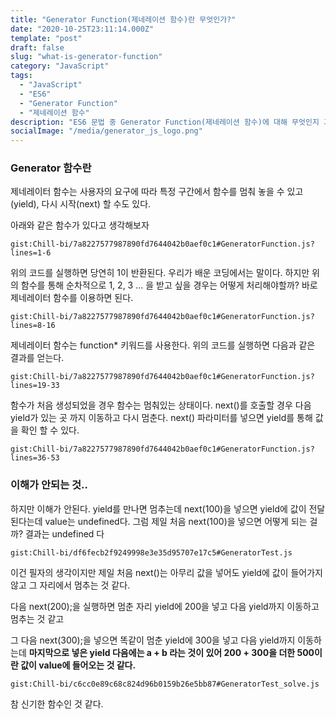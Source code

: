 ```yaml
---
title: "Generator Function(제네레이션 함수)란 무엇인가?"
date: "2020-10-25T23:11:14.000Z"
template: "post"
draft: false
slug: "what-is-generator-function"
category: "JavaScript"
tags:
  - "JavaScript"
  - "ES6"
  - "Generator Function"
  - "제네레이션 함수"
description: "ES6 문법 중 Generator Function(제네레이션 함수)에 대해 무엇인지 그리고 사용법을 알아보자"
socialImage: "/media/generator_js_logo.png"
---
```


### Generator 함수란
제네레이터 함수는 사용자의 요구에 따라 특정 구간에서 함수를 멈춰 놓을 수 있고(yield), 다시 시작(next) 할 수도 있다.

아래와 같은 함수가 있다고 생각해보자

`gist:Chill-bi/7a8227577987890fd7644042b0aef0c1#GeneratorFunction.js?lines=1-6`

위의 코드를 실행하면 당연히 1이 반환된다. 우리가 배운 코딩에서는 말이다. 하지만 위의 함수를 통해 순차적으로 1, 2, 3 ... 을 받고 싶을 경우는 어떻게 처리해야할까? 바로 제네레이터 함수를 이용하면 된다.

`gist:Chill-bi/7a8227577987890fd7644042b0aef0c1#GeneratorFunction.js?lines=8-16`

제네레이터 함수는 function* 키워드를 사용한다. 위의 코드를 실행하면 다음과 같은 결과를 얻는다.

`gist:Chill-bi/7a8227577987890fd7644042b0aef0c1#GeneratorFunction.js?lines=19-33`

함수가 처음 생성되었을 경우 함수는 멈춰있는 상태이다. next()를 호출할 경우 다음 yield가 있는 곳 까지 이동하고 다시 멈춘다. next() 파라미터를 넣으면 yield를 통해 값을 확인 할 수 있다.

`gist:Chill-bi/7a8227577987890fd7644042b0aef0c1#GeneratorFunction.js?lines=36-53`

### 이해가 안되는 것..
하지만 이해가 안된다. yield를 만나면 멈추는데 next(100)을 넣으면 yield에 값이 전달된다는데 value는 undefined다. 그럼 제일 처음 next(100)을 넣으면 어떻게 되는 걸까? 결과는 undefined 다

`gist:Chill-bi/df6fecb2f9249998e3e35d95707e17c5#GeneratorTest.js`

이건 필자의 생각이지만 제일 처음 next()는 아무리 값을 넣어도 yield에 값이 들어가지 않고 그 자리에서 멈추는 것 같다.

다음 next(200);을 실행하면 멈춘 자리 yield에 200을 넣고 다음 yield까지 이동하고 멈추는 것 같고

그 다음 next(300);을 넣으면 똑같이 멈춘 yield에 300을 넣고 다음 yield까지 이동하는데 **마지막으로 넣은 yield 다음에는 a + b 라는 것이 있어 200 + 300을 더한 500이란 값이 value에 들어오는 것 같다.**

`gist:Chill-bi/c6cc0e89c68c824d96b0159b26e5bb87#GeneratorTest_solve.js`

참 신기한 함수인 것 같다.